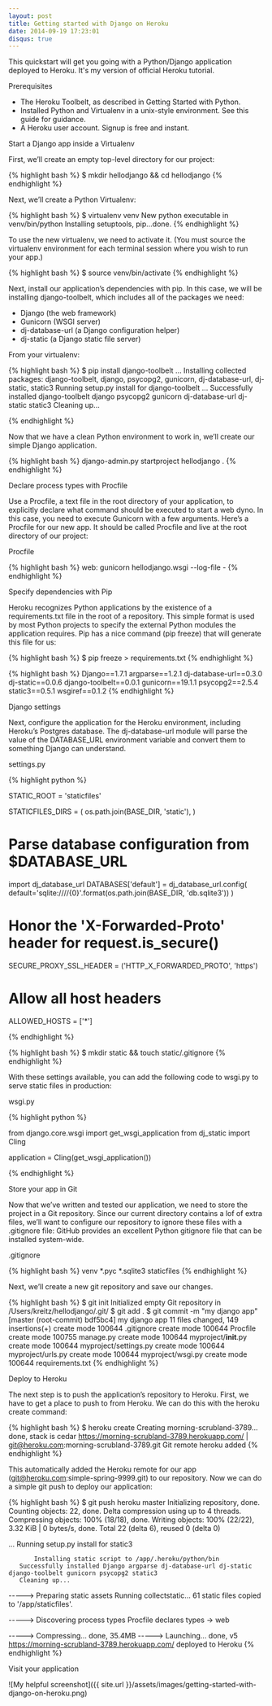 ```yaml
---
layout: post
title: Getting started with Django on Heroku
date: 2014-09-19 17:23:01 
disqus: true
---
```


This quickstart will get you going with a Python/Django application deployed to Heroku. 
It's my version of official Heroku tutorial. 

Prerequisites

- The Heroku Toolbelt, as described in Getting Started with Python.
- Installed Python and Virtualenv in a unix-style environment. See this guide for guidance.
- A Heroku user account. Signup is free and instant.

Start a Django app inside a Virtualenv

First, we’ll create an empty top-level directory for our project:

{% highlight bash %}
$ mkdir hellodjango && cd hellodjango
{% endhighlight %}

Next, we’ll create a Python Virtualenv:

{% highlight bash %}
$ virtualenv venv
New python executable in venv/bin/python
Installing setuptools, pip...done.
{% endhighlight %}

To use the new virtualenv, we need to activate it. (You must source the virtualenv environment for each terminal session where you wish to run your app.)

{% highlight bash %}
$ source venv/bin/activate
{% endhighlight %}

Next, install our application’s dependencies with pip. In this case, we will be installing django-toolbelt, which includes all of the packages we need:

- Django (the web framework)
- Gunicorn (WSGI server)
- dj-database-url (a Django configuration helper)
- dj-static (a Django static file server)

From your virtualenv:

{% highlight bash %}
$ pip install django-toolbelt
... 
Installing collected packages: django-toolbelt, django, psycopg2, gunicorn, dj-database-url, dj-static, static3
  Running setup.py install for django-toolbelt
... 
Successfully installed django-toolbelt django psycopg2 gunicorn dj-database-url dj-static static3
Cleaning up...

{% endhighlight %}

Now that we have a clean Python environment to work in, we’ll create our simple Django 
application.

{% highlight bash %}
 django-admin.py startproject hellodjango . 
{% endhighlight %}

Declare process types with Procfile

Use a Procfile, a text file in the root directory of your application, to explicitly declare what command should be executed to start a web dyno. In this case, you need to execute Gunicorn with a few arguments.
Here’s a Procfile for our new app. It should be called Procfile and live at the root directory of our project:

Procfile

{% highlight bash %}
web: gunicorn hellodjango.wsgi --log-file -
{% endhighlight %}

Specify dependencies with Pip

Heroku recognizes Python applications by the existence of a requirements.txt file in the root of a repository. This simple format is used by most Python projects to specify the external Python modules the application requires.
Pip has a nice command (pip freeze) that will generate this file for us:

{% highlight bash %}
$ pip freeze > requirements.txt
{% endhighlight %}

{% highlight bash %}
Django==1.7.1
argparse==1.2.1
dj-database-url==0.3.0
dj-static==0.0.6
django-toolbelt==0.0.1
gunicorn==19.1.1
psycopg2==2.5.4
static3==0.5.1
wsgiref==0.1.2
{% endhighlight %}


Django settings

Next, configure the application for the Heroku environment, including Heroku’s Postgres database. The dj-database-url module will parse the value of the DATABASE_URL environment variable and convert them to something Django can understand.



settings.py

{% highlight python %}

STATIC_ROOT = 'staticfiles'

STATICFILES_DIRS = (
    os.path.join(BASE_DIR, 'static'),
)

# Parse database configuration from $DATABASE_URL
import dj_database_url
DATABASES['default'] =  dj_database_url.config(    
    default='sqlite:////{0}'.format(os.path.join(BASE_DIR, 'db.sqlite3'))
)

# Honor the 'X-Forwarded-Proto' header for request.is_secure()
SECURE_PROXY_SSL_HEADER = ('HTTP_X_FORWARDED_PROTO', 'https')

# Allow all host headers
ALLOWED_HOSTS = ['*']

{% endhighlight %}

{% highlight bash %}
$ mkdir static && touch static/.gitignore
{% endhighlight %}

With these settings available, you can add the following code to wsgi.py to serve static files in production:

wsgi.py

{% highlight python %}

from django.core.wsgi import get_wsgi_application
from dj_static import Cling

application = Cling(get_wsgi_application())

{% endhighlight %}

Store your app in Git

Now that we’ve written and tested our application, we need to store the project in a Git repository.
Since our current directory contains a lof of extra files, we’ll want to configure our repository to ignore these files with a .gitignore file:
GitHub provides an excellent Python gitignore file that can be installed system-wide.

.gitignore

{% highlight bash %}
venv
*.pyc
*.sqlite3
staticfiles
{% endhighlight %}

Next, we’ll create a new git repository and save our changes.

{% highlight bash %}
$ git init
Initialized empty Git repository in /Users/kreitz/hellodjango/.git/
$ git add .
$ git commit -m "my django app"
[master (root-commit) bdf5bc4] my django app
 11 files changed, 149 insertions(+)
 create mode 100644 .gitignore
 create mode 100644 Procfile
 create mode 100755 manage.py
 create mode 100644 myproject/__init__.py
 create mode 100644 myproject/settings.py
 create mode 100644 myproject/urls.py
 create mode 100644 myproject/wsgi.py
 create mode 100644 requirements.txt
{% endhighlight %} 
 
Deploy to Heroku

The next step is to push the application’s repository to Heroku. First, we have to get a place to push to from Heroku. We can do this with the heroku create command:

{% highlight bash %}
$ heroku create
Creating morning-scrubland-3789... done, stack is cedar
https://morning-scrubland-3789.herokuapp.com/ | git@heroku.com:morning-scrubland-3789.git
Git remote heroku added
{% endhighlight %}

This automatically added the Heroku remote for our app (git@heroku.com:simple-spring-9999.git) to our repository. Now we can do a simple git push to deploy our application:

{% highlight bash %}
$ git push heroku master
Initializing repository, done.
Counting objects: 22, done.
Delta compression using up to 4 threads.
Compressing objects: 100% (18/18), done.
Writing objects: 100% (22/22), 3.32 KiB | 0 bytes/s, done.
Total 22 (delta 6), reused 0 (delta 0)

...
         Running setup.py install for static3
           
           Installing static script to /app/.heroku/python/bin
       Successfully installed Django argparse dj-database-url dj-static django-toolbelt gunicorn psycopg2 static3
       Cleaning up...

-----> Preparing static assets
       Running collectstatic...
       61 static files copied to '/app/staticfiles'.

-----> Discovering process types
       Procfile declares types -> web

-----> Compressing... done, 35.4MB
-----> Launching... done, v5
       https://morning-scrubland-3789.herokuapp.com/ deployed to Heroku
{% endhighlight %}

Visit your application

![My helpful screenshot]({{ site.url }}/assets/images/getting-started-with-django-on-heroku.png)











